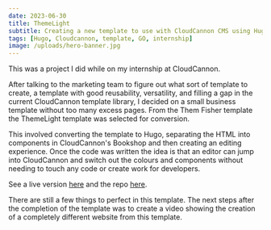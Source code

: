 ```yaml
---
date: 2023-06-30
title: ThemeLight
subtitle: Creating a new template to use with CloudCannon CMS using Hugo.
tags: [Hugo, Cloudcannon, template, GO, internship]
image: /uploads/hero-banner.jpg
---
```

This was a project I did while on my internship at CloudCannon.&nbsp;

After talking to the marketing team to figure out what sort of template to create, a template with good reusability, versatility, and filling a gap in the current CloudCannon template library, I decided on a small business template without too many excess pages. From the Them Fisher template the ThemeLight template was selected for conversion.

This involved converting the template to Hugo, separating the HTML into components in CloudCannon's Bookshop and then creating an editing experience. Once the code was written the idea is that an editor can jump into CloudCannon and switch out the colours and components without needing to touch any code or create work for developers.

See a live version [here](https://alive-horse.cloudvent.net/) and the repo [here](https://github.com/eleanor-tosh/ThemeLight-hugo).

There are still a few things to perfect in this template. The next steps after the completion of the template was to create a video showing the creation of a completely different website from this template.
